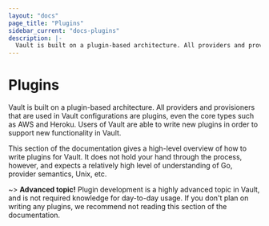 ```yaml
---
layout: "docs"
page_title: "Plugins"
sidebar_current: "docs-plugins"
description: |-
  Vault is built on a plugin-based architecture. All providers and provisioners that are used in Vault configurations are plugins, even the core types such as AWS and Heroku. Users of Vault are able to write new plugins in order to support new functionality in Vault.
---
```


# Plugins

Vault is built on a plugin-based architecture. All providers and
provisioners that are used in Vault configurations are plugins, even
the core types such as AWS and Heroku. Users of Vault are able to
write new plugins in order to support new functionality in Vault.

This section of the documentation gives a high-level overview of how
to write plugins for Vault. It does not hold your hand through the
process, however, and expects a relatively high level of understanding
of Go, provider semantics, Unix, etc.

~> **Advanced topic!** Plugin development is a highly advanced
topic in Vault, and is not required knowledge for day-to-day usage.
If you don't plan on writing any plugins, we recommend not reading
this section of the documentation.
